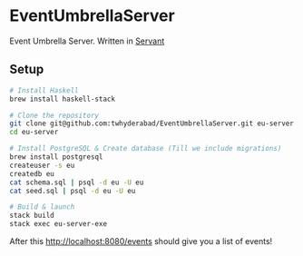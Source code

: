 # EventUmbrellaServer
Event Umbrella Server. Written in [Servant](http://haskell-servant.readthedocs.io/)

## Setup

``` sh
# Install Haskell
brew install haskell-stack

# Clone the repository
git clone git@github.com:twhyderabad/EventUmbrellaServer.git eu-server
cd eu-server

# Install PostgreSQL & Create database (Till we include migrations)
brew install postgresql
createuser -s eu
createdb eu
cat schema.sql | psql -d eu -U eu
cat seed.sql | psql -d eu -U eu

# Build & launch
stack build
stack exec eu-server-exe
```

After this [http://localhost:8080/events](http://localhost:8080/events) should give you a list of events!
